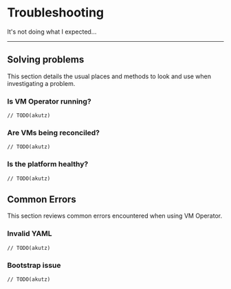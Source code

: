 # Troubleshooting

It's not doing what I expected...

---

## Solving problems

This section details the usual places and methods to look and use when investigating a problem.

### Is VM Operator running?

`// TODO(akutz)`

### Are VMs being reconciled?

`// TODO(akutz)`

### Is the platform healthy?

`// TODO(akutz)`

## Common Errors

This section reviews common errors encountered when using VM Operator.

### Invalid YAML

`// TODO(akutz)`

### Bootstrap issue

`// TODO(akutz)`
